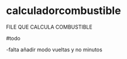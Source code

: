 # calculadorcombustible
FILE QUE CALCULA COMBUSTIBLE

#todo

-falta añadir modo vueltas y no minutos
